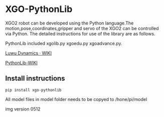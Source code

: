 # XGO-PythonLib

XGO2 robot can be developed using the Python language.The motion,pose,coordinates,gripper and servo of the XGO2 can be controlled via Python. The detailed instructions for use of the library are as follows.

PythonLib included xgolib.py xgoedu.py xgoadvance.py.

[Luwu Dynamics · WIKI](https://www.yuque.com/luwudynamics)

[PythonLib-WIKI](https://www.yuque.com/luwudynamics/cn/mxkaodwpo2h5zmvw)



## Install instructions 

```
pip install xgo-pythonlib
```

All model files in model folder needs to be copyed to /hone/pi/model

img version 0512

